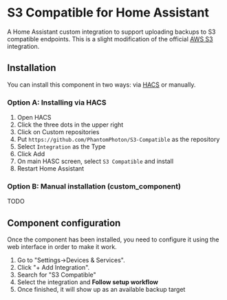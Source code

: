 # S3 Compatible for Home Assistant

A Home Assistant custom integration to support uploading backups to S3 compatible endpoints. This is a slight modification of the official [AWS S3](https://www.home-assistant.io/integrations/aws_s3) integration.

## Installation

You can install this component in two ways: via [HACS](https://github.com/hacs/integration) or manually.

### Option A: Installing via HACS

1. Open HACS
2. Click the three dots in the upper right
3. Click on Custom repositories
4. Put `https://github.com/PhantomPhoton/S3-Compatible` as the repository
5. Select `Integration` as the Type
6. Click Add
7. On main HASC screen, select `S3 Compatible` and install
8. Restart Home Assistant

### Option B: Manual installation (custom_component)

TODO

## Component configuration

Once the component has been installed, you need to configure it using the web interface in order to make it work.

1. Go to "Settings->Devices & Services".
2. Click "+ Add Integration".
3. Search for "S3 Compatible"
4. Select the integration and **Follow setup workflow**
5. Once finished, it will show up as an available backup target

